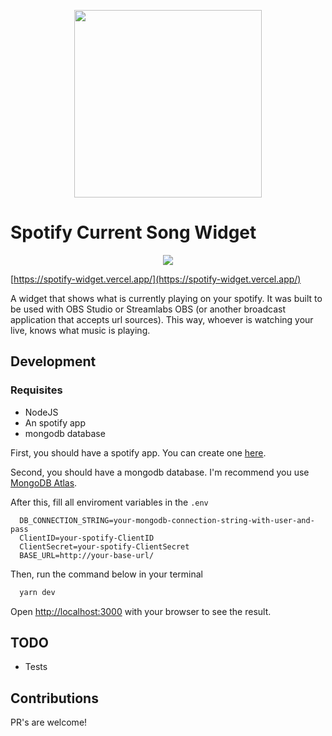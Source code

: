 <p align="center">
  <img src="./public/listen.svg" width="300" >
</p>

# Spotify Current Song Widget

<p align="center">
  <img src="./public/widget.png" >
</p>

[https://spotify-widget.vercel.app/](https://spotify-widget.vercel.app/)

A widget that shows what is currently playing on your spotify. It was built to be used with OBS Studio or Streamlabs OBS (or another broadcast application that accepts url sources). This way, whoever is watching your live, knows what music is playing.

## Development

### Requisites

- NodeJS
- An spotify app
- mongodb database

First, you should have a spotify app. You can create one [here](https://developer.spotify.com/dashboard/).

Second, you should have a mongodb database. I'm recommend you use [MongoDB Atlas](https://cloud.mongodb.com/).

After this, fill all enviroment variables in the `.env`

```
  DB_CONNECTION_STRING=your-mongodb-connection-string-with-user-and-pass
  ClientID=your-spotify-ClientID
  ClientSecret=your-spotify-ClientSecret
  BASE_URL=http://your-base-url/
```

Then, run the command below in your terminal

```bash
  yarn dev
```

Open [http://localhost:3000](http://localhost:3000) with your browser to see the result.

## TODO

- Tests

## Contributions

PR's are welcome!
